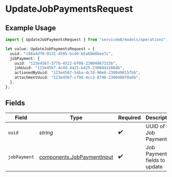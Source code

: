# UpdateJobPaymentsRequest

## Example Usage

```typescript
import { UpdateJobPaymentsRequest } from "servicem8/models/operations";

let value: UpdateJobPaymentsRequest = {
  uuid: "c98a4d70-9131-4595-bcdd-b5a6b68bee7c",
  jobPayment: {
    uuid: "123e4567-377b-4522-bf08-23004067315b",
    jobUuid: "123e4567-4c4d-4a25-b425-23004d22804b",
    actionedByUuid: "123e4567-54ba-4c7d-90e8-230049815fbb",
    attachmentUuid: "123e4567-cf9d-4cc3-8746-2300480f0a6b",
  },
};
```

## Fields

| Field                                                                    | Type                                                                     | Required                                                                 | Description                                                              |
| ------------------------------------------------------------------------ | ------------------------------------------------------------------------ | ------------------------------------------------------------------------ | ------------------------------------------------------------------------ |
| `uuid`                                                                   | *string*                                                                 | :heavy_check_mark:                                                       | UUID of the Job Payment                                                  |
| `jobPayment`                                                             | [components.JobPaymentInput](../../models/components/jobpaymentinput.md) | :heavy_check_mark:                                                       | Job Payment fields to update                                             |